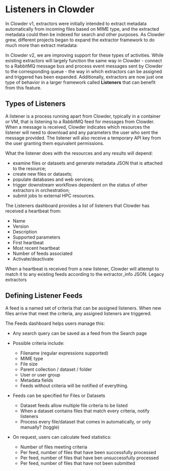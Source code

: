 # Listeners in Clowder

In Clowder v1, extractors were initially intended to extract metadata automatically from 
incoming files based on MIME type, and the extracted metadata could then be indexed for search 
and other purposes. As Clowder grew, different projects began to expand the extractor framework 
to do much more than extract metadata: 


In Clowder v2, we are improving support for these types of activities. While existing extractors 
will largely function the same way in Clowder - connect to a RabbitMQ message bus and process
event messages sent by Clowder to the corresponding queue - the way in which extractors can be 
assigned and triggered has been expanded. Additionally, extractors are now just one type of 
behavior in a larger framework called **Listeners** that can benefit from this feature.

## Types of Listeners

A listener is a process running apart from Clowder, typically in a container or VM, that is listening
to a RabbitMQ feed for messages from Clowder. When a message is received, Clowder indicates which resources
the listener will need to download and any parameters the user who sent the message provided. The listener
will also receive a temporary API key from the user granting them equivalent permissions.

What the listener does with the resources and any results will depend:
- examine files or datasets and generate metadata JSON that is attached to the resource;
- create new files or datasets;
- populate databases and web services; 
- trigger downstream workflows dependent on the status of other extractors in orchestration; 
- submit jobs to external HPC resources. 

The Listeners dashboard provides a list of listeners that Clowder has received a heartbeat from:
- Name
- Version
- Description
- Supported parameters
- First heartbeat
- Most recent heartbeat
- Number of feeds associated
- Activate/deactivate

When a heartbeat is received from a new listener, Clowder will attempt to match it to any existing feeds
according to the extractor_info JSON. Legacy extractors 

## Defining Listener Feeds

A feed is a named set of criteria that can be assigned listeners. When new files arrive that meet the criteria, 
any assigned listeners are triggered. 

The Feeds dashboard helps users manage this:
- Any search query can be saved as a feed from the Search page
- Possible criteria include:
   - Filename (regular expressions supported)
   - MIME type
   - File size
   - Parent collection / dataset / folder
   - User or user group
   - Metadata fields
   - Feeds without criteria will be notified of everything.
   
- Feeds can be specified for Files or Datasets
   - Dataset feeds allow multiple file criteria to be listed
   - When a dataset contains files that match every criteria, notify listeners
   - Process every file/dataset that comes in automatically, or only manually? (toggle)
   
- On request, users can calculate feed statistics:
   - Number of files meeting criteria
   - Per feed, number of files that have been successfully processed
   - Per feed, number of files that have ben unsuccessfully processed
   - Per feed, number of files that have not been submitted

